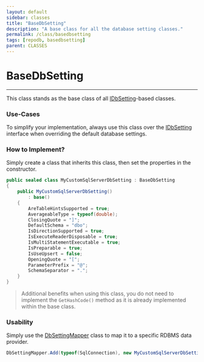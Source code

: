 ```yaml
---
layout: default
sidebar: classes
title: "BaseDbSetting"
description: "A base class for all the database setting classes."
permalink: /class/basedbsetting
tags: [repodb, basedbsetting]
parent: CLASSES
---
```


# BaseDbSetting

---

This class stands as the base class of all [IDbSetting](/interface/idbsetting)-based classes.

### Use-Cases

To simplify your implementation, always use this class over the [IDbSetting](/interface/idbsetting) interface when overriding the default database settings.

### How to Implement?

Simply create a class that inherits this class, then set the properties in the constructor.

```csharp
public sealed class MyCustomSqlServerDbSetting : BaseDbSetting
{
    public MyCustomSqlServerDbSetting()
        : base()
    {
        AreTableHintsSupported = true;
        AverageableType = typeof(double);
        ClosingQuote = "]";
        DefaultSchema = "dbo";
        IsDirectionSupported = true;
        IsExecuteReaderDisposable = true;
        IsMultiStatementExecutable = true;
        IsPreparable = true;
        IsUseUpsert = false;
        OpeningQuote = "[";
        ParameterPrefix = "@";
        SchemaSeparator = ".";
    }
}
```

> Additional benefits when using this class, you do not need to implement the `GetHashCode()` method as it is already implemented within the base class.

### Usability

Simply use the [DbSettingMapper](/mapper/dbsettingmapper) class to map it to a specific RDBMS data provider.

```csharp
DbSettingMapper.Add(typeof(SqlConnection), new MyCustomSqlServerDbSetting(), true);
```